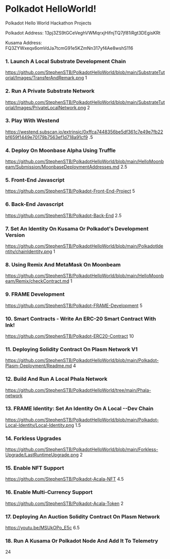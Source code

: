 # Polkadot HelloWorld!

Polkadot Hello World Hackathon Projects

Polkadot Address: 13pj3ZS9tGCeVeghVWMqrxjHifnjTQ7jf81iRgt3DEgisKRt

Kusama Address: FQ3ZYWxeqx6omVdJa7tcmG91e5KZmNn317yf4Ae8wshS116


### 1. Launch A Local Substrate Development Chain
https://github.com/StephenSTB/PolkadotHelloWorld/blob/main/SubstrateTutorial/Images/TransferAndRemark.png
1

### 2. Run A Private Substrate Network
https://github.com/StephenSTB/PolkadotHelloWorld/blob/main/SubstrateTutorial/Images/PrivateLocalNetwork.png
2

### 3.  Play With Westend
https://westend.subscan.io/extrinsic/0xffca7448356be5df361c7e49e7fb22bf659f1449e70179b7563ef1d718a91cf9
.5

### 4. Deploy On Moonbase Alpha Using Truffle
https://github.com/StephenSTB/PolkadotHelloWorld/blob/main/HelloMoonbeam/Submission/MoonbaseDeploymentAddresses.md
2.5

### 5. Front-End Javascript
https://github.com/StephenSTB/Polkadot-Front-End-Project
5

### 6. Back-End Javascript
https://github.com/StephenSTB/Polkadot-Back-End
2.5

### 7. Set An Identity On Kusama Or Polkadot's Development Version
https://github.com/StephenSTB/PolkadotHelloWorld/blob/main/PolkadotIdentity/chainIdentity.png
1

### 8. Using Remix And MetaMask On Moonbeam
https://github.com/StephenSTB/PolkadotHelloWorld/blob/main/HelloMoonbeam/Remix/checkContract.md
1

### 9. FRAME Development 
https://github.com/StephenSTB/Polkadot-FRAME-Development
5

### 10. Smart Contracts - Write An ERC-20 Smart Contract With Ink!
https://github.com/StephenSTB/Polkadot-ERC20-Contract
10

### 11. Deploying Solidity Contract On Plasm Network V1
https://github.com/StephenSTB/PolkadotHelloWorld/blob/main/Polkadot-Plasm-Deployment/Readme.md
4

### 12. Build And Run A Local Phala Network
https://github.com/StephenSTB/PolkadotHelloWorld/tree/main/Phala-network

### 13. FRAME Identity: Set An Identity On A Local --Dev Chain
https://github.com/StephenSTB/PolkadotHelloWorld/blob/main/Polkadot-Local-Identity/Local-Identity.png
1.5

### 14. Forkless Upgrades
https://github.com/StephenSTB/PolkadotHelloWorld/blob/main/Forkless-Upgrade/LastRuntimeUpgrade.png
2

### 15. Enable NFT Support
https://github.com/StephenSTB/Polkadot-Acala-NFT
4.5

### 16. Enable Multi-Currency Support
https://github.com/StephenSTB/Polkadot-Acala-Token
2

### 17. Deploying An Auction Solidity Contract On Plasm Network
https://youtu.be/MSUkOPo_E5c
6.5

### 18. Run A Kusama Or Polkadot Node And Add It To Telemetry

24


